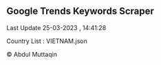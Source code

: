 

## Google Trends Keywords Scraper 
 
Last Update 25-03-2023 , 14:41:28

Country List :
VIETNAM.json



© Abdul Muttaqin 

